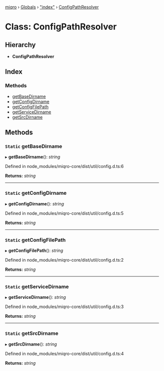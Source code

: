 [miqro](../README.md) › [Globals](../globals.md) › ["index"](../modules/_index_.md) › [ConfigPathResolver](_index_.configpathresolver.md)

# Class: ConfigPathResolver

## Hierarchy

* **ConfigPathResolver**

## Index

### Methods

* [getBaseDirname](_index_.configpathresolver.md#static-getbasedirname)
* [getConfigDirname](_index_.configpathresolver.md#static-getconfigdirname)
* [getConfigFilePath](_index_.configpathresolver.md#static-getconfigfilepath)
* [getServiceDirname](_index_.configpathresolver.md#static-getservicedirname)
* [getSrcDirname](_index_.configpathresolver.md#static-getsrcdirname)

## Methods

### `Static` getBaseDirname

▸ **getBaseDirname**(): *string*

Defined in node_modules/miqro-core/dist/util/config.d.ts:6

**Returns:** *string*

___

### `Static` getConfigDirname

▸ **getConfigDirname**(): *string*

Defined in node_modules/miqro-core/dist/util/config.d.ts:5

**Returns:** *string*

___

### `Static` getConfigFilePath

▸ **getConfigFilePath**(): *string*

Defined in node_modules/miqro-core/dist/util/config.d.ts:2

**Returns:** *string*

___

### `Static` getServiceDirname

▸ **getServiceDirname**(): *string*

Defined in node_modules/miqro-core/dist/util/config.d.ts:3

**Returns:** *string*

___

### `Static` getSrcDirname

▸ **getSrcDirname**(): *string*

Defined in node_modules/miqro-core/dist/util/config.d.ts:4

**Returns:** *string*

